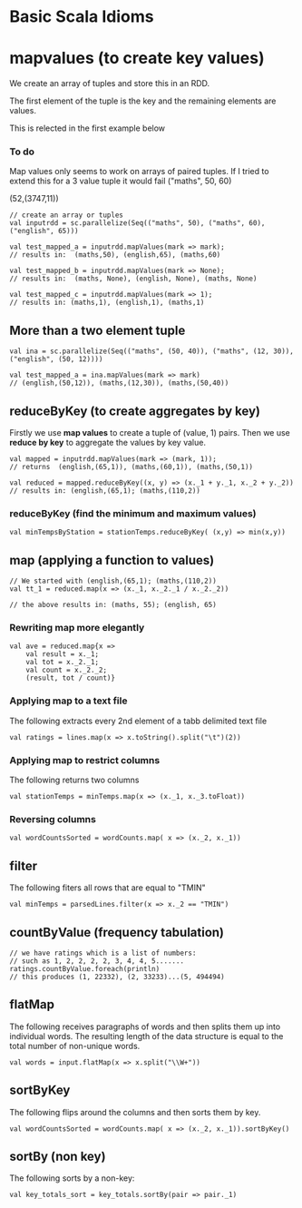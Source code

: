 # Basic Scala Idioms
# mapvalues (to create key values)
We create an array of tuples and store this in an RDD. 

The first element of the tuple is the key and the remaining elements are values.

This is relected in the first example below

### To do
Map values only seems to work on arrays of paired tuples.  If I tried to extend this for a 3 value tuple it would fail ("maths", 50, 60)

(52,(3747,11))

```
// create an array or tuples
val inputrdd = sc.parallelize(Seq(("maths", 50), ("maths", 60), ("english", 65)))

val test_mapped_a = inputrdd.mapValues(mark => mark);
// results in:  (maths,50), (english,65), (maths,60)

val test_mapped_b = inputrdd.mapValues(mark => None);
// results in:  (maths, None), (english, None), (maths, None)

val test_mapped_c = inputrdd.mapValues(mark => 1);
// results in: (maths,1), (english,1), (maths,1)
```
## More than a two element tuple
```
val ina = sc.parallelize(Seq(("maths", (50, 40)), ("maths", (12, 30)), ("english", (50, 12))))

val test_mapped_a = ina.mapValues(mark => mark)
// (english,(50,12)), (maths,(12,30)), (maths,(50,40))

```



## reduceByKey (to create aggregates by key)
Firstly we use **map values** to create a tuple of (value, 1) pairs. 
Then we use **reduce by key** to aggregate the values by key value.

```
val mapped = inputrdd.mapValues(mark => (mark, 1));
// returns  (english,(65,1)), (maths,(60,1)), (maths,(50,1))

val reduced = mapped.reduceByKey((x, y) => (x._1 + y._1, x._2 + y._2))
// results in: (english,(65,1); (maths,(110,2))

```

### reduceByKey (find the minimum and maximum values)
```
val minTempsByStation = stationTemps.reduceByKey( (x,y) => min(x,y))

```


## map (applying a function to values)
```
// We started with (english,(65,1); (maths,(110,2))
val tt_1 = reduced.map(x => (x._1, x._2._1 / x._2._2)) 

// the above results in: (maths, 55); (english, 65)
```

### Rewriting map more elegantly
```
val ave = reduced.map{x => 
	val result = x._1; 
	val tot = x._2._1; 
	val count = x._2._2; 
	(result, tot / count)}
```
### Applying map to a text file
The following extracts every 2nd element of a tabb delimited text file

```
val ratings = lines.map(x => x.toString().split("\t")(2))

```
### Applying map to restrict columns
The following returns two columns

```
val stationTemps = minTemps.map(x => (x._1, x._3.toFloat))

```
### Reversing columns

```
val wordCountsSorted = wordCounts.map( x => (x._2, x._1))
```
## filter
The following fiters all rows that are equal to "TMIN"

```
val minTemps = parsedLines.filter(x => x._2 == "TMIN")

```


## countByValue (frequency tabulation)
```
// we have ratings which is a list of numbers:
// such as 1, 2, 2, 2, 2, 3, 4, 4, 5.......
ratings.countByValue.foreach(println)
// this produces (1, 22332), (2, 33233)...(5, 494494)

```

## flatMap
The following receives paragraphs of words and then splits them up into individual words.  The resulting length of the data structure is equal to the total number of non-unique words.

```
val words = input.flatMap(x => x.split("\\W+"))

```

## sortByKey
The following flips around the columns and then sorts them by key.
```
val wordCountsSorted = wordCounts.map( x => (x._2, x._1)).sortByKey()
```

## sortBy (non key)
The following sorts by a non-key:

```
val key_totals_sort = key_totals.sortBy(pair => pair._1)
```

